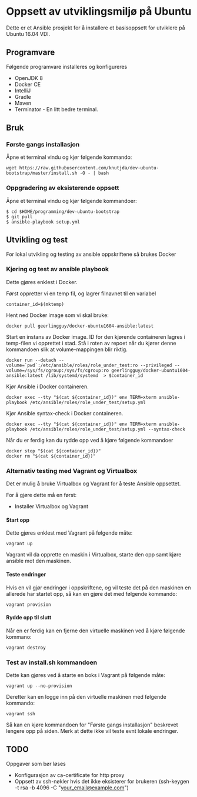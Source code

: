 # Oppsett av utviklingsmiljø på Ubuntu

Dette er et Ansible prosjekt for å installere et basisoppsett for utviklere på Ubuntu 16.04 VDI.

## Programvare

Følgende programvare installeres og konfigureres
* OpenJDK 8
* Docker CE
* IntelliJ
* Gradle
* Maven
* Terminator - En litt bedre terminal.
  


## Bruk

### Første gangs installasjon

Åpne et terminal vindu og kjør følgende kommando:
```
wget https://raw.githubusercontent.com/knutjda/dev-ubuntu-bootstrap/master/install.sh -O - | bash

```


### Oppgradering av eksisterende oppsett

Åpne et terminal vindu og kjør følgende kommandoer:
```
$ cd $HOME/programming/dev-ubuntu-bootstrap
$ git pull
$ ansible-playbook setup.yml
```


## Utvikling og test
For lokal utvikling og testing av ansible oppskriftene så brukes Docker 

### Kjøring og test av ansible playbook

Dette gjøres enklest i Docker. 

Først oppretter vi en temp fil, og lagrer filnavnet til en variabel
```
container_id=$(mktemp)
```

Hent ned Docker image som vi skal bruke:
``` 
docker pull geerlingguy/docker-ubuntu1604-ansible:latest
```

Start en instans av Docker image. ID for den kjørende containeren lagres i temp-filen vi opprettet i stad.
Stå i roten av repoet når du kjører denne kommandoen slik at volume-mappingen blir riktig.
```
docker run --detach --volume=`pwd`:/etc/ansible/roles/role_under_test:ro --privileged --volume=/sys/fs/cgroup:/sys/fs/cgroup:ro geerlingguy/docker-ubuntu1604-ansible:latest /lib/systemd/systemd  > $container_id
```

Kjør Ansible i Docker containeren.
```
docker exec --tty "$(cat ${container_id})" env TERM=xterm ansible-playbook /etc/ansible/roles/role_under_test/setup.yml

```

Kjør Ansible syntax-check i Docker containeren.
```
docker exec --tty "$(cat ${container_id})" env TERM=xterm ansible-playbook /etc/ansible/roles/role_under_test/setup.yml --syntax-check

```


Når du er ferdig kan du rydde opp ved å kjøre følgende kommandoer
```
docker stop "$(cat ${container_id})"
docker rm "$(cat ${container_id})"
```




### Alternativ testing med Vagrant og Virtualbox
Det er mulig å bruke Virtualbox og Vagrant for å teste Ansible oppsettet. 

For å gjøre dette må en først: 
* Installer Virtualbox og Vagrant


#### Start opp
Dette gjøres enklest med Vagrant på følgende måte:
```
vagrant up
```

Vagrant vil da opprette en maskin i Virtualbox, starte den opp samt kjøre ansible mot den maskinen. 


#### Teste endringer
Hvis en vil gjør endringer i oppskriftene, og vil teste det på den maskinen en allerede har startet opp, så kan en gjøre det med følgende kommando:
```
vagrant provision
```

#### Rydde opp til slutt
Når en er ferdig kan en fjerne den virtuelle maskinen ved å kjøre følgende kommano:
```
vagrant destroy
```

### Test av install.sh kommandoen
Dette kan gjøres ved å starte en boks i Vagrant på følgende måte:
```
vagrant up --no-provision
```

Deretter kan en logge inn på den virtuelle maskinen med følgende kommando:
```
vagrant ssh
```

Så kan en kjøre kommandoen for "Første gangs installasjon" beskrevet lengere opp på siden. Merk at dette ikke vil teste evnt lokale endringer.


## TODO
Oppgaver som bør løses

* Konfigurasjon av ca-certificate for http proxy
* Oppsett av ssh-nøkler hvis det ikke eksisterer for brukeren (ssh-keygen -t rsa -b 4096 -C "your_email@example.com")  